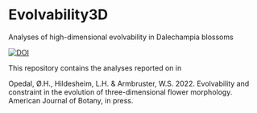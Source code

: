# Evolvability3D
Analyses of high-dimensional evolvability in Dalechampia blossoms

<a href="https://zenodo.org/badge/latestdoi/505084902"><img src="https://zenodo.org/badge/505084902.svg" alt="DOI"></a>

This repository contains the analyses reported on in

Opedal, Ø.H., Hildesheim, L.H. & Armbruster, W.S. 2022. Evolvability and constraint in the evolution of three-dimensional flower morphology. American Journal of Botany, in press.
